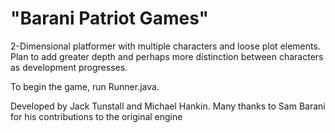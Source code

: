 "Barani Patriot Games"
===================
2-Dimensional platformer with multiple characters and loose plot elements. Plan to add greater depth and perhaps more distinction between characters as development progresses.

To begin the game, run Runner.java.

Developed by Jack Tunstall and Michael Hankin.
Many thanks to Sam Barani for his contributions to the original engine
